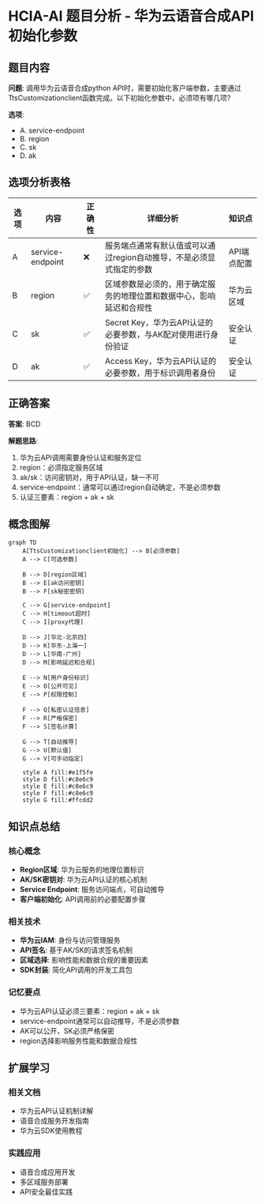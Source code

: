 # HCIA-AI 题目分析 - 华为云语音合成API初始化参数

## 题目内容

**问题**: 调用华为云语音合成python API时，需要初始化客户端参数，主要通过TtsCustomizationclient函数完成。以下初始化参数中，必须项有哪几项?

**选项**:
- A. service-endpoint
- B. region
- C. sk
- D. ak

## 选项分析表格

| 选项 | 内容 | 正确性 | 详细分析 | 知识点 |
|------|------|--------|----------|--------|
| A | service-endpoint | ❌ | 服务端点通常有默认值或可以通过region自动推导，不是必须显式指定的参数 | API端点配置 |
| B | region | ✅ | 区域参数是必须的，用于确定服务的地理位置和数据中心，影响延迟和合规性 | 华为云区域 |
| C | sk | ✅ | Secret Key，华为云API认证的必要参数，与AK配对使用进行身份验证 | 安全认证 |
| D | ak | ✅ | Access Key，华为云API认证的必要参数，用于标识调用者身份 | 安全认证 |

## 正确答案
**答案**: BCD

**解题思路**: 
1. 华为云API调用需要身份认证和服务定位
2. region：必须指定服务区域
3. ak/sk：访问密钥对，用于API认证，缺一不可
4. service-endpoint：通常可以通过region自动确定，不是必须参数
5. 认证三要素：region + ak + sk

## 概念图解

```mermaid
graph TD
    A[TtsCustomizationclient初始化] --> B[必须参数]
    A --> C[可选参数]
    
    B --> D[region区域]
    B --> E[ak访问密钥]
    B --> F[sk秘密密钥]
    
    C --> G[service-endpoint]
    C --> H[timeout超时]
    C --> I[proxy代理]
    
    D --> J[华北-北京四]
    D --> K[华东-上海一]
    D --> L[华南-广州]
    D --> M[影响延迟和合规]
    
    E --> N[用户身份标识]
    E --> O[公开可见]
    E --> P[权限控制]
    
    F --> Q[私密认证信息]
    F --> R[严格保密]
    F --> S[签名计算]
    
    G --> T[自动推导]
    G --> U[默认值]
    G --> V[可手动指定]
    
    style A fill:#e1f5fe
    style D fill:#c8e6c9
    style E fill:#c8e6c9
    style F fill:#c8e6c9
    style G fill:#ffcdd2
```

## 知识点总结

### 核心概念
- **Region区域**: 华为云服务的地理位置标识
- **AK/SK密钥对**: 华为云API认证的核心机制
- **Service Endpoint**: 服务访问端点，可自动推导
- **客户端初始化**: API调用前的必要配置步骤

### 相关技术
- **华为云IAM**: 身份与访问管理服务
- **API签名**: 基于AK/SK的请求签名机制
- **区域选择**: 影响性能和数据合规的重要因素
- **SDK封装**: 简化API调用的开发工具包

### 记忆要点
- 华为云API认证必须三要素：region + ak + sk
- service-endpoint通常可以自动推导，不是必须参数
- AK可以公开，SK必须严格保密
- region选择影响服务性能和数据合规性

## 扩展学习

### 相关文档
- 华为云API认证机制详解
- 语音合成服务开发指南
- 华为云SDK使用教程

### 实践应用
- 语音合成应用开发
- 多区域服务部署
- API安全最佳实践